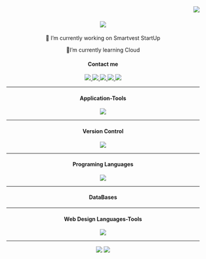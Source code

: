 <img align="right" src="https://visitor-badge.laobi.icu/badge?page_id=MrFarbodMirzaee.MrFarbodMirzaee"/>
<div align="center">
  <h1 style="font-family: 'Consolas', monospace;">
    <a href="https://git.io/typing-svg">   
      <img src="https://readme-typing-svg.demolab.com/?center=true&size=35&color=FFFF00&duration=4500&lines=Hi+There;I'm+Farbod+Mirzaee;I'm+Backend+Developer;"/>
    </a>
  </h1>
</div>
<div align="center">
  <p>🔭 I’m currently working on Smartvest StartUp</p>
  <p>🌱I’m currently learning Cloud</p>
</div>
<h4 align="center">Contact me</h4>
<div align="center">
  <a href="mailto:mr.farbodmirzaee@gmail.com">
    <img src="https://img.shields.io/badge/Gmail-D14836?style=for-the-badge&logo=gmail&logoColor=white" />
  </a>
  <a href="https://t.me/MrFarbodMirzaee">
    <img src="https://img.shields.io/badge/Telegram-2CA5E0?style=for-the-badge&logo=telegram&logoColor=white" />
  </a>
  <a href="#">
    <img src="https://img.shields.io/badge/website-000000?style=for-the-badge&logo=About.me&logoColor=white" />
  </a>
  <a href="www.linkedin.com/in/farbod-mirzaee">
    <img src="https://img.shields.io/badge/LinkedIn-0077B5?style=for-the-badge&logo=linkedin&logoColor=white" />
  </a>
  <a href="#">
    <img src="https://img.shields.io/badge/Discord-0077B5?style=for-the-badge&logo=discord&logoColor=white" />
  </a>
</div>
<hr/>
<div align>
     <h4 align="center">Application-Tools</h4>
  <p align="center">
  <a href="https://skillicons.dev">
    <img src="https://skillicons.dev/icons?i=visualstudio,vscode,rider,postman" />
  </a>
    <hr/>
    <h4 align="center">Version Control</h4>
  <p align="center">
  <a href="https://skillicons.dev">
    <img src="https://skillicons.dev/icons?i=git,github,gitlab" />
  </a>
</p>
<hr/>
  <h4 align="center">Programing Languages</h4>
  <p align="center">
  <a href="https://skillicons.dev">
    <img src="https://skillicons.dev/icons?i=dotnet,cs,js" />
  </a>
</p>
  <hr/>
  <h4 align="center">DataBases</h4>
  <hr/>
  <h4 align="center">Web Design Languages-Tools</h4>
  <p align="center">
  <a href="https://skillicons.dev">
    <img src="https://skillicons.dev/icons?i=js,html,css,jquery,bootstrap" />
  </a>
</p>
  <hr/>
</div>
<div align="center">
<img src="https://streak-stats.demolab.com/?user=MrFarbodMirzaee&theme=dark"/>
<img src="https://github-readme-stats.vercel.app/api?username=MrFarbodMirzaee&show_icons=true&theme=radical"/>
</div>

<!--
**MrFarbodMirzaee/MrFarbodMirzaee** is a ✨ _special_ ✨ repository because its `README.md` (this file) appears on your GitHub profile.

Here are some ideas to get you started:

- 🔭 I’m currently working on ...
- 🌱 I’m currently learning ...
- 👯 I’m looking to collaborate on ...
- 🤔 I’m looking for help with ...
- 💬 Ask me about ...
- 📫 How to reach me: ...
- 😄 Pronouns: ...
- ⚡ Fun fact: ...
-->
